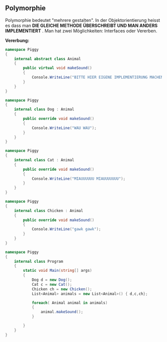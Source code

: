 ## Polymorphie
Polymorphie bedeutet "mehrere gestalten". In der Objektorientierung heisst es dass man **DIE GLEICHE METHODE ÜBERSCHREIBT UND MAN ANDERS IMPLEMENTIERT** . Man hat zwei Möglichkeiten: Interfaces oder Vererben.

**Vererbung:**

```csharp
namespace Piggy
{
    internal abstract class Animal
    {
        public virtual void makeSound()
        {
            Console.WriteLine("BITTE HIER EIGENE IMPLEMENTIERUNG MACHEN");
        }
    }
}
```

```csharp
namespace Piggy
{
    internal class Dog : Animal
    {
        public override void makeSound()
        {
            Console.WriteLine("WAU WAU");
        }
    }
}
```

```csharp
namespace Piggy
{
    internal class Cat : Animal
    {
        public override void makeSound()
        {
            Console.WriteLine("MIAUUUUUU MIAUUUUUUU");
        }
    }
}
```

```csharp
namespace Piggy
{
    internal class Chicken : Animal
    {
        public override void makeSound()
        {
            Console.WriteLine("gawk gawk");
        }
    }
}
```

```csharp
namespace Piggy
{
    internal class Program
    {
        static void Main(string[] args)
        {
            Dog d = new Dog();
            Cat c = new Cat();
            Chicken ch = new Chicken();
            List<Animal> animals = new List<Animal>() { d,c,ch};

            foreach( Animal animal in animals)
            {
                animal.makeSound();
            }

        }
    }
}
```

